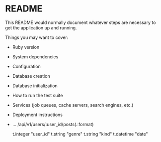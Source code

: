 # README

This README would normally document whatever steps are necessary to get the
application up and running.

Things you may want to cover:

- Ruby version

- System dependencies

- Configuration

- Database creation

- Database initialization

- How to run the test suite

- Services (job queues, cache servers, search engines, etc.)

- Deployment instructions

- ...
  /api/v1/users/:user_id/posts(.:format)

  t.integer "user_id"
  t.string "genre"
  t.string "kind"
  t.datetime "date"
